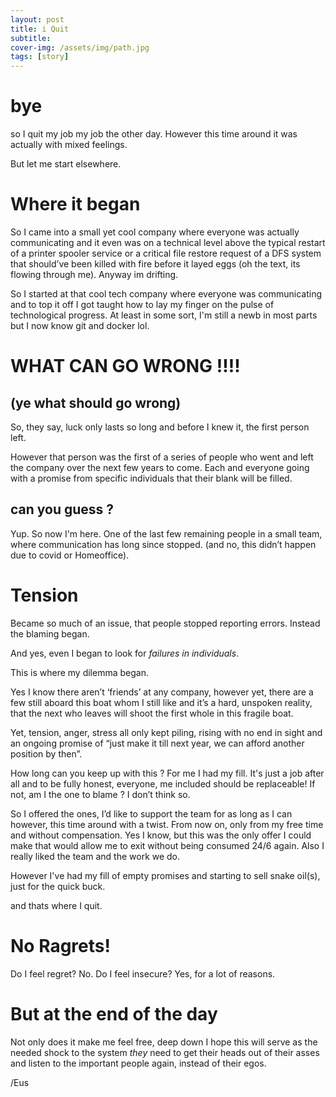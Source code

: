 ```yaml
---
layout: post
title: i Quit
subtitle:
cover-img: /assets/img/path.jpg
tags: [story]
---
```


# bye
so I quit my job my job the other day.
However this time around it was actually with mixed feelings.

But let me start elsewhere.

# Where it began
So I came into a small yet cool company where everyone was actually communicating and it even was on a technical level above the typical restart of a printer spooler service or a critical file restore request of a DFS system that should’ve been killed with fire before it layed eggs (oh the text, its flowing through me).
Anyway im drifting.

So I started at that cool tech company where everyone was communicating and to top it off I got taught how to lay my finger on the pulse of technological progress.
At least in some sort, I'm still a newb in most parts but I now know git and docker lol.


# WHAT CAN GO WRONG !!!!
## (ye what should go wrong)

So, they say, luck only lasts so long and before I knew it, the first person left.

However that person was the first of a series of people who went and left the company over the next few years to come.
Each and everyone going with a promise from specific individuals that their blank will be filled.

## can you guess ?

Yup.
So now I'm here.
One of the last few remaining people in a small team, where communication has long since stopped.
(and no, this didn’t happen due to covid or Homeoffice).

# Tension
Became so much of an issue, that people stopped reporting errors.
Instead the blaming began.

And yes, even I began to look for _failures in individuals_.

This is where my dilemma began.

Yes I know there aren’t ‘friends’ at any company, however yet, there are a few still aboard this boat whom I still like and it’s a hard, unspoken reality, that the next who leaves will shoot the first whole in this fragile boat.

Yet, tension, anger, stress all only kept piling, rising with no end in sight and an ongoing promise of “just make it till next year, we can afford another position by then”.

How long can you keep up with this ?
For me I had my fill.
It's just a job after all and to be fully honest, everyone, me included should be replaceable!
If not, am I the one to blame ?
I don’t think so.

So I offered the ones, I’d like to support the team for as long as I can however, this time around with a twist. From now on, only from my free time and without compensation.
Yes I know, but this was the only offer I could make that would allow me to exit without being consumed 24/6 again.
Also I really liked the team and the work we do.

However I've had my fill of empty promises and starting to sell snake oil(s), just for the quick buck.

and thats where I quit.

# No Ragrets!
Do I feel regret?
No.
Do I feel insecure?
Yes, for a lot of reasons.

# But at the end of the day
Not only does it make me feel free, deep down I hope this will serve as the needed shock to the system _they_ need to get their heads out of their asses and listen to the important people again, instead of their egos.


/Eus
